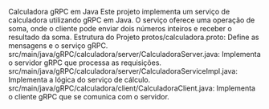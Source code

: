 Calculadora gRPC em Java
Este projeto implementa um serviço de calculadora utilizando gRPC em Java. O serviço oferece uma operação de soma, onde o cliente pode enviar dois números inteiros e receber o resultado da soma.
Estrutura do Projeto
protos/calculadora.proto: Define as mensagens e o serviço gRPC.
src/main/java/gRPC/calculadora/server/CalculadoraServer.java: Implementa o servidor gRPC que processa as requisições.
src/main/java/gRPC/calculadora/server/CalculadoraServiceImpl.java: Implementa a lógica do serviço de cálculo.
src/main/java/gRPC/calculadora/client/CalculadoraClient.java: Implementa o cliente gRPC que se comunica com o servidor.
